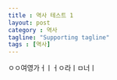 ```yaml
---
title : 역사 테스트 1
layout: post
category : 역사
tagline: "Supporting tagline"
tags : [역사]
---
```


ㅇㅇ여영가ㅓㅣㅓㅇ라ㅣㅁ너ㅣ
